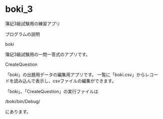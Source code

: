 # boki_3
簿記3級試験用の練習アプリ

プログラムの説明

boki

簿記3級試験用の一問一答式のアプリです。

CreateQuestion 

「boki」の出題用データの編集用アプリです。
一覧に「boki.csv」からレコードを読み込んで表示し、csvファイルの編集ができます。

「boki」、「CreateQuestion」の実行ファイルは

/boki/bin/Debug/

にあります。
